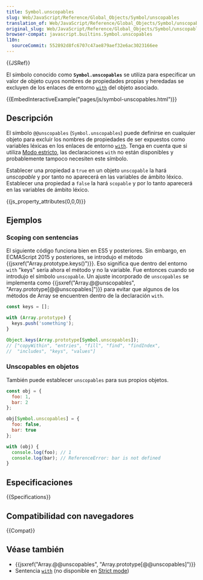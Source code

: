 ```yaml
---
title: Symbol.unscopables
slug: Web/JavaScript/Reference/Global_Objects/Symbol/unscopables
translation_of: Web/JavaScript/Reference/Global_Objects/Symbol/unscopables
original_slug: Web/JavaScript/Reference/Global_Objects/Symbol/unscopables
browser-compat: javascript.builtins.Symbol.unscopables
l10n:
  sourceCommit: 552892d8fc6707c47ae879aef32e6ac3023166ee
---
```

{{JSRef}}

El símbolo conocido como **`Symbol.unscopables`** se utiliza para especificar un valor de objeto cuyos nombres de propiedades propias y heredadas se excluyen de los enlaces de entorno [`with`](/es/docs/Web/JavaScript/Reference/Statements/with) del objeto asociado.

{{EmbedInteractiveExample("pages/js/symbol-unscopables.html")}}

## Descripción

El símbolo `@@unscopables` (`Symbol.unscopables`) puede definirse en cualquier objeto para excluir los nombres de propiedades de ser expuestos como variables léxicas en los enlaces de entorno [`with`](/es/docs/Web/JavaScript/Reference/Statements/with). Tenga en cuenta que si utiliza [Modo estricto](/es/docs/Web/JavaScript/Reference/Strict_mode), las declaraciones `with` no están disponibles y probablemente tampoco necesiten este símbolo.

Establecer una propiedad a `true` en un objeto `unscopable` la hará _unscopable_ y por tanto no aparecerá en las variables de ámbito léxico. Establecer una propiedad a `false` la hará `scopable` y por lo tanto aparecerá en las variables de ámbito léxico.

{{js_property_attributes(0,0,0)}}

## Ejemplos

### Scoping con sentencias

El siguiente código funciona bien en ES5 y posteriores. Sin embargo, en ECMAScript 2015 y posteriores, se introdujo el método {{jsxref("Array.prototype.keys()")}}. Eso significa que dentro del entorno `with` "keys" sería ahora el método y no la variable. Fue entonces cuando se introdujo el símbolo `unscopable`. Un ajuste incorporado de `unscopables` se implementa como {{jsxref("Array.@@unscopables", "Array.prototype[@@unscopables]")}} para evitar que algunos de los métodos de Array se encuentren dentro de la declaración `with`.

```js
const keys = [];

with (Array.prototype) {
  keys.push('something');
}

Object.keys(Array.prototype[Symbol.unscopables]);
// ["copyWithin", "entries", "fill", "find", "findIndex",
//  "includes", "keys", "values"]
```

### Unscopables en objetos

También puede establecer `unscopables` para sus propios objetos.

```js
const obj = {
  foo: 1,
  bar: 2
};

obj[Symbol.unscopables] = {
  foo: false,
  bar: true
};

with (obj) {
  console.log(foo); // 1
  console.log(bar); // ReferenceError: bar is not defined
}
```

## Especificaciones

{{Specifications}}

## Compatibilidad con navegadores

{{Compat}}

## Véase también

- {{jsxref("Array.@@unscopables", "Array.prototype[@@unscopables]")}}
- Sentencia [`with`](/es/docs/Web/JavaScript/Reference/Statements/with) (no disponible en [Strict mode](/es/docs/Web/JavaScript/Reference/Strict_mode))


